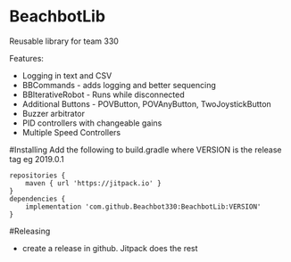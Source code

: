 # BeachbotLib
Reusable library for team 330

Features:
* Logging in text and CSV
* BBCommands - adds logging and better sequencing
* BBIterativeRobot - Runs while disconnected
* Additional Buttons - POVButton, POVAnyButton, TwoJoystickButton
* Buzzer arbitrator
* PID controllers with changeable gains
* Multiple Speed Controllers

#Installing
Add the following to build.gradle where VERSION is the release tag eg 2019.0.1
```
repositories {
    maven { url 'https://jitpack.io' }
}
dependencies {
    implementation 'com.github.Beachbot330:BeachbotLib:VERSION'
}
```

#Releasing
* create a release in github. Jitpack does the rest
